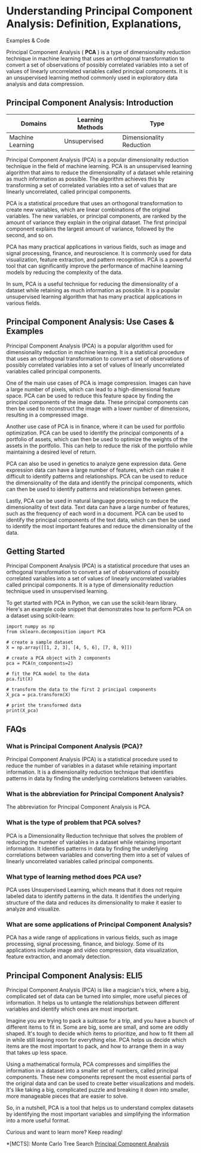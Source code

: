 # Understanding Principal Component Analysis: Definition, Explanations,
Examples & Code

Principal Component Analysis ( **PCA** ) is a type of dimensionality reduction
technique in machine learning that uses an orthogonal transformation to
convert a set of observations of possibly correlated variables into a set of
values of linearly uncorrelated variables called principal components. It is
an unsupervised learning method commonly used in exploratory data analysis and
data compression.

## Principal Component Analysis: Introduction

Domains | Learning Methods | Type  
---|---|---  
Machine Learning | Unsupervised | Dimensionality Reduction  
  
Principal Component Analysis (PCA) is a popular dimensionality reduction
technique in the field of machine learning. PCA is an unsupervised learning
algorithm that aims to reduce the dimensionality of a dataset while retaining
as much information as possible. The algorithm achieves this by transforming a
set of correlated variables into a set of values that are linearly
uncorrelated, called principal components.

PCA is a statistical procedure that uses an orthogonal transformation to
create new variables, which are linear combinations of the original variables.
The new variables, or principal components, are ranked by the amount of
variance they explain in the original dataset. The first principal component
explains the largest amount of variance, followed by the second, and so on.

PCA has many practical applications in various fields, such as image and
signal processing, finance, and neuroscience. It is commonly used for data
visualization, feature extraction, and pattern recognition. PCA is a powerful
tool that can significantly improve the performance of machine learning models
by reducing the complexity of the data.

In sum, PCA is a useful technique for reducing the dimensionality of a dataset
while retaining as much information as possible. It is a popular unsupervised
learning algorithm that has many practical applications in various fields.

## Principal Component Analysis: Use Cases & Examples

Principal Component Analysis (PCA) is a popular algorithm used for
dimensionality reduction in machine learning. It is a statistical procedure
that uses an orthogonal transformation to convert a set of observations of
possibly correlated variables into a set of values of linearly uncorrelated
variables called principal components.

One of the main use cases of PCA is image compression. Images can have a large
number of pixels, which can lead to a high-dimensional feature space. PCA can
be used to reduce this feature space by finding the principal components of
the image data. These principal components can then be used to reconstruct the
image with a lower number of dimensions, resulting in a compressed image.

Another use case of PCA is in finance, where it can be used for portfolio
optimization. PCA can be used to identify the principal components of a
portfolio of assets, which can then be used to optimize the weights of the
assets in the portfolio. This can help to reduce the risk of the portfolio
while maintaining a desired level of return.

PCA can also be used in genetics to analyze gene expression data. Gene
expression data can have a large number of features, which can make it
difficult to identify patterns and relationships. PCA can be used to reduce
the dimensionality of the data and identify the principal components, which
can then be used to identify patterns and relationships between genes.

Lastly, PCA can be used in natural language processing to reduce the
dimensionality of text data. Text data can have a large number of features,
such as the frequency of each word in a document. PCA can be used to identify
the principal components of the text data, which can then be used to identify
the most important features and reduce the dimensionality of the data.

## Getting Started

Principal Component Analysis (PCA) is a statistical procedure that uses an
orthogonal transformation to convert a set of observations of possibly
correlated variables into a set of values of linearly uncorrelated variables
called principal components. It is a type of dimensionality reduction
technique used in unsupervised learning.

To get started with PCA in Python, we can use the scikit-learn library. Here's
an example code snippet that demonstrates how to perform PCA on a dataset
using scikit-learn:

    
    
    
    import numpy as np
    from sklearn.decomposition import PCA
    
    # create a sample dataset
    X = np.array([[1, 2, 3], [4, 5, 6], [7, 8, 9]])
    
    # create a PCA object with 2 components
    pca = PCA(n_components=2)
    
    # fit the PCA model to the data
    pca.fit(X)
    
    # transform the data to the first 2 principal components
    X_pca = pca.transform(X)
    
    # print the transformed data
    print(X_pca)
    
    

## FAQs

### What is Principal Component Analysis (PCA)?

Principal Component Analysis (PCA) is a statistical procedure used to reduce
the number of variables in a dataset while retaining important information. It
is a dimensionality reduction technique that identifies patterns in data by
finding the underlying correlations between variables.

### What is the abbreviation for Principal Component Analysis?

The abbreviation for Principal Component Analysis is PCA.

### What is the type of problem that PCA solves?

PCA is a Dimensionality Reduction technique that solves the problem of
reducing the number of variables in a dataset while retaining important
information. It identifies patterns in data by finding the underlying
correlations between variables and converting them into a set of values of
linearly uncorrelated variables called principal components.

### What type of learning method does PCA use?

PCA uses Unsupervised Learning, which means that it does not require labeled
data to identify patterns in the data. It identifies the underlying structure
of the data and reduces its dimensionality to make it easier to analyze and
visualize.

### What are some applications of Principal Component Analysis?

PCA has a wide range of applications in various fields, such as image
processing, signal processing, finance, and biology. Some of its applications
include image and video compression, data visualization, feature extraction,
and anomaly detection.

## Principal Component Analysis: ELI5

Principal Component Analysis (PCA) is like a magician's trick, where a big,
complicated set of data can be turned into simpler, more useful pieces of
information. It helps us to untangle the relationships between different
variables and identify which ones are most important.

Imagine you are trying to pack a suitcase for a trip, and you have a bunch of
different items to fit in. Some are big, some are small, and some are oddly
shaped. It's tough to decide which items to prioritize, and how to fit them
all in while still leaving room for everything else. PCA helps us decide which
items are the most important to pack, and how to arrange them in a way that
takes up less space.

Using a mathematical formula, PCA compresses and simplifies the information in
a dataset into a smaller set of numbers, called principal components. These
new components represent the most essential parts of the original data and can
be used to create better visualizations and models. It's like taking a big,
complicated puzzle and breaking it down into smaller, more manageable pieces
that are easier to solve.

So, in a nutshell, PCA is a tool that helps us to understand complex datasets
by identifying the most important variables and simplifying the information
into a more useful format.

Curious and want to learn more? Keep reading!

  *[MCTS]: Monte Carlo Tree Search
[Principal Component Analysis](https://serp.ai/principal-component-analysis/)
